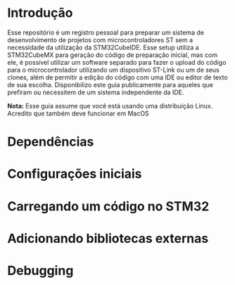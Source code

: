 # Introdução

Esse repositório é um registro pessoal para preparar um sistema de desenvolvimento de projetos com microcontroladores ST sem a necessidade da utilização da STM32CubeIDE. Esse setup utiliza a STM32CubeMX para geração do código de preparação inicial, mas com ele, é possível utilizar um software separado para fazer o upload do código para o microcontrolador utilizando um dispositivo ST-Link ou um de seus clones, além de permitir a edição do código com uma IDE ou editor de texto de sua escolha. Disponibilizo este guia publicamente para aqueles que prefiram ou necessitem de um sistema independente da IDE.

**Nota:** Esse guia assume que você está usando uma distribuição Linux. Acredito que também deve funcionar em MacOS 

# Dependências

# Configurações iniciais

# Carregando um código no STM32

# Adicionando bibliotecas externas

# Debugging

